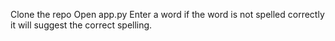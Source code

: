 Clone the repo
Open app.py
Enter a word if the word is not spelled correctly it will suggest the correct spelling.
